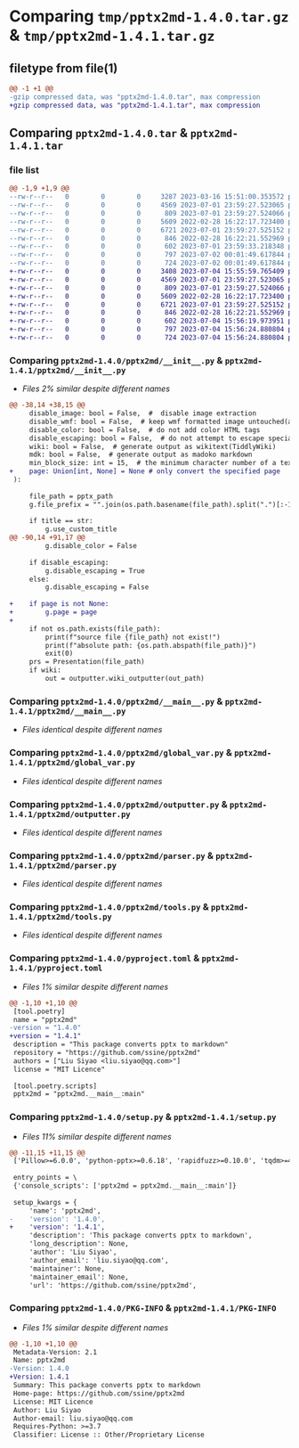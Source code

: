 # Comparing `tmp/pptx2md-1.4.0.tar.gz` & `tmp/pptx2md-1.4.1.tar.gz`

## filetype from file(1)

```diff
@@ -1 +1 @@
-gzip compressed data, was "pptx2md-1.4.0.tar", max compression
+gzip compressed data, was "pptx2md-1.4.1.tar", max compression
```

## Comparing `pptx2md-1.4.0.tar` & `pptx2md-1.4.1.tar`

### file list

```diff
@@ -1,9 +1,9 @@
--rw-r--r--   0        0        0     3287 2023-03-16 15:51:00.353572 pptx2md-1.4.0/pptx2md/__init__.py
--rw-r--r--   0        0        0     4569 2023-07-01 23:59:27.523065 pptx2md-1.4.0/pptx2md/__main__.py
--rw-r--r--   0        0        0      809 2023-07-01 23:59:27.524066 pptx2md-1.4.0/pptx2md/global_var.py
--rw-r--r--   0        0        0     5609 2022-02-28 16:22:17.723400 pptx2md-1.4.0/pptx2md/outputter.py
--rw-r--r--   0        0        0     6721 2023-07-01 23:59:27.525152 pptx2md-1.4.0/pptx2md/parser.py
--rw-r--r--   0        0        0      846 2022-02-28 16:22:21.552969 pptx2md-1.4.0/pptx2md/tools.py
--rw-r--r--   0        0        0      602 2023-07-01 23:59:33.218348 pptx2md-1.4.0/pyproject.toml
--rw-r--r--   0        0        0      797 2023-07-02 00:01:49.617844 pptx2md-1.4.0/setup.py
--rw-r--r--   0        0        0      724 2023-07-02 00:01:49.617844 pptx2md-1.4.0/PKG-INFO
+-rw-r--r--   0        0        0     3408 2023-07-04 15:55:59.765409 pptx2md-1.4.1/pptx2md/__init__.py
+-rw-r--r--   0        0        0     4569 2023-07-01 23:59:27.523065 pptx2md-1.4.1/pptx2md/__main__.py
+-rw-r--r--   0        0        0      809 2023-07-01 23:59:27.524066 pptx2md-1.4.1/pptx2md/global_var.py
+-rw-r--r--   0        0        0     5609 2022-02-28 16:22:17.723400 pptx2md-1.4.1/pptx2md/outputter.py
+-rw-r--r--   0        0        0     6721 2023-07-01 23:59:27.525152 pptx2md-1.4.1/pptx2md/parser.py
+-rw-r--r--   0        0        0      846 2022-02-28 16:22:21.552969 pptx2md-1.4.1/pptx2md/tools.py
+-rw-r--r--   0        0        0      602 2023-07-04 15:56:19.973951 pptx2md-1.4.1/pyproject.toml
+-rw-r--r--   0        0        0      797 2023-07-04 15:56:24.880804 pptx2md-1.4.1/setup.py
+-rw-r--r--   0        0        0      724 2023-07-04 15:56:24.880804 pptx2md-1.4.1/PKG-INFO
```

### Comparing `pptx2md-1.4.0/pptx2md/__init__.py` & `pptx2md-1.4.1/pptx2md/__init__.py`

 * *Files 2% similar despite different names*

```diff
@@ -38,14 +38,15 @@
     disable_image: bool = False,  #  disable image extraction
     disable_wmf: bool = False,  # keep wmf formatted image untouched(avoid exceptions under linux)
     disable_color: bool = False,  # do not add color HTML tags
     disable_escaping: bool = False,  # do not attempt to escape special characters
     wiki: bool = False,  # generate output as wikitext(TiddlyWiki)
     mdk: bool = False,  # generate output as madoko markdown
     min_block_size: int = 15,  # the minimum character number of a text block to be converted
+    page: Union[int, None] = None # only convert the specified page 
 ):
 
     file_path = pptx_path
     g.file_prefix = "".join(os.path.basename(file_path).split(".")[:-1])
 
     if title == str:
         g.use_custom_title
@@ -90,14 +91,17 @@
         g.disable_color = False
 
     if disable_escaping:
         g.disable_escaping = True
     else:
         g.disable_escaping = False
 
+    if page is not None:
+        g.page = page
+
     if not os.path.exists(file_path):
         print(f"source file {file_path} not exist!")
         print(f"absolute path: {os.path.abspath(file_path)}")
         exit(0)
     prs = Presentation(file_path)
     if wiki:
         out = outputter.wiki_outputter(out_path)
```

### Comparing `pptx2md-1.4.0/pptx2md/__main__.py` & `pptx2md-1.4.1/pptx2md/__main__.py`

 * *Files identical despite different names*

### Comparing `pptx2md-1.4.0/pptx2md/global_var.py` & `pptx2md-1.4.1/pptx2md/global_var.py`

 * *Files identical despite different names*

### Comparing `pptx2md-1.4.0/pptx2md/outputter.py` & `pptx2md-1.4.1/pptx2md/outputter.py`

 * *Files identical despite different names*

### Comparing `pptx2md-1.4.0/pptx2md/parser.py` & `pptx2md-1.4.1/pptx2md/parser.py`

 * *Files identical despite different names*

### Comparing `pptx2md-1.4.0/pptx2md/tools.py` & `pptx2md-1.4.1/pptx2md/tools.py`

 * *Files identical despite different names*

### Comparing `pptx2md-1.4.0/pyproject.toml` & `pptx2md-1.4.1/pyproject.toml`

 * *Files 1% similar despite different names*

```diff
@@ -1,10 +1,10 @@
 [tool.poetry]
 name = "pptx2md"
-version = "1.4.0"
+version = "1.4.1"
 description = "This package converts pptx to markdown"
 repository = "https://github.com/ssine/pptx2md"
 authors = ["Liu Siyao <liu.siyao@qq.com>"]
 license = "MIT Licence"
 
 [tool.poetry.scripts]
 pptx2md = "pptx2md.__main__:main"
```

### Comparing `pptx2md-1.4.0/setup.py` & `pptx2md-1.4.1/setup.py`

 * *Files 11% similar despite different names*

```diff
@@ -11,15 +11,15 @@
 ['Pillow>=6.0.0', 'python-pptx>=0.6.18', 'rapidfuzz>=0.10.0', 'tqdm>=4']
 
 entry_points = \
 {'console_scripts': ['pptx2md = pptx2md.__main__:main']}
 
 setup_kwargs = {
     'name': 'pptx2md',
-    'version': '1.4.0',
+    'version': '1.4.1',
     'description': 'This package converts pptx to markdown',
     'long_description': None,
     'author': 'Liu Siyao',
     'author_email': 'liu.siyao@qq.com',
     'maintainer': None,
     'maintainer_email': None,
     'url': 'https://github.com/ssine/pptx2md',
```

### Comparing `pptx2md-1.4.0/PKG-INFO` & `pptx2md-1.4.1/PKG-INFO`

 * *Files 1% similar despite different names*

```diff
@@ -1,10 +1,10 @@
 Metadata-Version: 2.1
 Name: pptx2md
-Version: 1.4.0
+Version: 1.4.1
 Summary: This package converts pptx to markdown
 Home-page: https://github.com/ssine/pptx2md
 License: MIT Licence
 Author: Liu Siyao
 Author-email: liu.siyao@qq.com
 Requires-Python: >=3.7
 Classifier: License :: Other/Proprietary License
```

